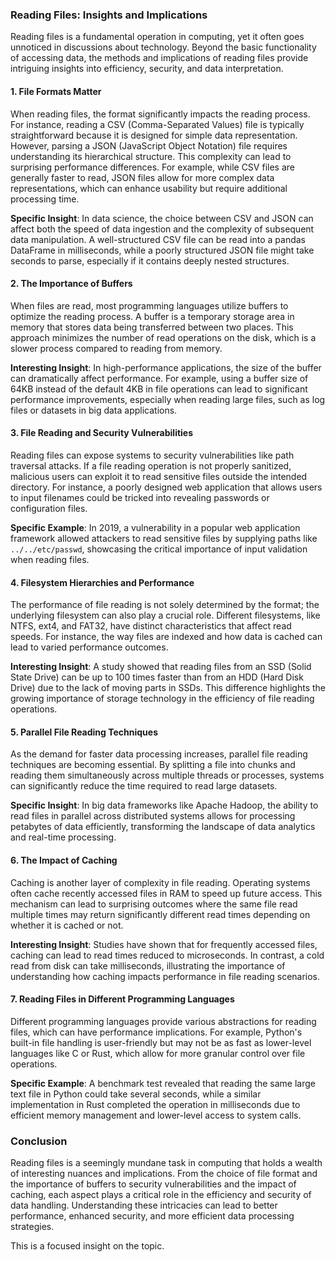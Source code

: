### Reading Files: Insights and Implications

Reading files is a fundamental operation in computing, yet it often goes unnoticed in discussions about technology. Beyond the basic functionality of accessing data, the methods and implications of reading files provide intriguing insights into efficiency, security, and data interpretation.

#### 1. File Formats Matter

When reading files, the format significantly impacts the reading process. For instance, reading a CSV (Comma-Separated Values) file is typically straightforward because it is designed for simple data representation. However, parsing a JSON (JavaScript Object Notation) file requires understanding its hierarchical structure. This complexity can lead to surprising performance differences. For example, while CSV files are generally faster to read, JSON files allow for more complex data representations, which can enhance usability but require additional processing time.

**Specific Insight**: In data science, the choice between CSV and JSON can affect both the speed of data ingestion and the complexity of subsequent data manipulation. A well-structured CSV file can be read into a pandas DataFrame in milliseconds, while a poorly structured JSON file might take seconds to parse, especially if it contains deeply nested structures.

#### 2. The Importance of Buffers

When files are read, most programming languages utilize buffers to optimize the reading process. A buffer is a temporary storage area in memory that stores data being transferred between two places. This approach minimizes the number of read operations on the disk, which is a slower process compared to reading from memory.

**Interesting Insight**: In high-performance applications, the size of the buffer can dramatically affect performance. For example, using a buffer size of 64KB instead of the default 4KB in file operations can lead to significant performance improvements, especially when reading large files, such as log files or datasets in big data applications.

#### 3. File Reading and Security Vulnerabilities

Reading files can expose systems to security vulnerabilities like path traversal attacks. If a file reading operation is not properly sanitized, malicious users can exploit it to read sensitive files outside the intended directory. For instance, a poorly designed web application that allows users to input filenames could be tricked into revealing passwords or configuration files.

**Specific Example**: In 2019, a vulnerability in a popular web application framework allowed attackers to read sensitive files by supplying paths like `../../etc/passwd`, showcasing the critical importance of input validation when reading files.

#### 4. Filesystem Hierarchies and Performance

The performance of file reading is not solely determined by the format; the underlying filesystem can also play a crucial role. Different filesystems, like NTFS, ext4, and FAT32, have distinct characteristics that affect read speeds. For instance, the way files are indexed and how data is cached can lead to varied performance outcomes.

**Interesting Insight**: A study showed that reading files from an SSD (Solid State Drive) can be up to 100 times faster than from an HDD (Hard Disk Drive) due to the lack of moving parts in SSDs. This difference highlights the growing importance of storage technology in the efficiency of file reading operations.

#### 5. Parallel File Reading Techniques

As the demand for faster data processing increases, parallel file reading techniques are becoming essential. By splitting a file into chunks and reading them simultaneously across multiple threads or processes, systems can significantly reduce the time required to read large datasets.

**Specific Insight**: In big data frameworks like Apache Hadoop, the ability to read files in parallel across distributed systems allows for processing petabytes of data efficiently, transforming the landscape of data analytics and real-time processing.

#### 6. The Impact of Caching

Caching is another layer of complexity in file reading. Operating systems often cache recently accessed files in RAM to speed up future access. This mechanism can lead to surprising outcomes where the same file read multiple times may return significantly different read times depending on whether it is cached or not.

**Interesting Insight**: Studies have shown that for frequently accessed files, caching can lead to read times reduced to microseconds. In contrast, a cold read from disk can take milliseconds, illustrating the importance of understanding how caching impacts performance in file reading scenarios.

#### 7. Reading Files in Different Programming Languages

Different programming languages provide various abstractions for reading files, which can have performance implications. For example, Python's built-in file handling is user-friendly but may not be as fast as lower-level languages like C or Rust, which allow for more granular control over file operations.

**Specific Example**: A benchmark test revealed that reading the same large text file in Python could take several seconds, while a similar implementation in Rust completed the operation in milliseconds due to efficient memory management and lower-level access to system calls.

### Conclusion

Reading files is a seemingly mundane task in computing that holds a wealth of interesting nuances and implications. From the choice of file format and the importance of buffers to security vulnerabilities and the impact of caching, each aspect plays a critical role in the efficiency and security of data handling. Understanding these intricacies can lead to better performance, enhanced security, and more efficient data processing strategies. 

This is a focused insight on the topic.